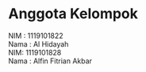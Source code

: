 <h1>Anggota Kelompok</h1>
<div>NIM : 1119101822</div>                   
<div>Nama : Al Hidayah </div>
<div></div>
<div>NIM: 1119101828</div>  
<div>Nama : Alfin Fitrian Akbar</div>  
